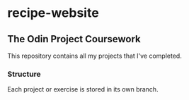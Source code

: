 # recipe-website

## The Odin Project Coursework

This repository contains all my projects that I've completed.

### Structure

Each project or exercise is stored in its own branch.
